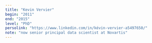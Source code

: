 ```yaml
---
title: "Kevin Vervier"
begin: "2011"
end: "2015"
level: "PhD"
persolink: "https://www.linkedin.com/in/kévin-vervier-a5497650/"
note: "now senior principal data scientist at Novartis"
---
```

